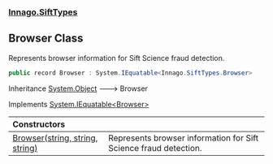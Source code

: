 ### [Innago\.SiftTypes](../index.md 'Innago\.SiftTypes')

## Browser Class

Represents browser information for Sift Science fraud detection\.

```csharp
public record Browser : System.IEquatable<Innago.SiftTypes.Browser>
```

Inheritance [System\.Object](https://learn.microsoft.com/en-us/dotnet/api/system.object 'System\.Object') &#129106; Browser

Implements [System\.IEquatable&lt;](https://learn.microsoft.com/en-us/dotnet/api/system.iequatable-1 'System\.IEquatable\`1')[Browser](index.md 'Innago\.SiftTypes\.Browser')[&gt;](https://learn.microsoft.com/en-us/dotnet/api/system.iequatable-1 'System\.IEquatable\`1')

| Constructors | |
| :--- | :--- |
| [Browser\(string, string, string\)](Browser(string,string,string).md 'Innago\.SiftTypes\.Browser\.Browser\(string, string, string\)') | Represents browser information for Sift Science fraud detection\. |
